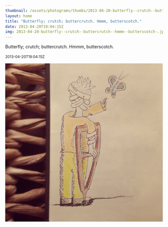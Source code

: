 ```yaml
---
thumbnail: /assets/photograms/thumbs/2013-04-20-butterfly--crutch--buttercrutch--hmmm--butterscotch-.jpg
layout: home
title: "Butterfly; crutch; buttercrutch. Hmmm, butterscotch."
date: 2013-04-20T19:04:15Z
img: 2013-04-20-butterfly--crutch--buttercrutch--hmmm--butterscotch-.jpg
---
```


Butterfly; crutch; buttercrutch. Hmmm, butterscotch.

<small>2013-04-20T19:04:15Z</small>

![Butterfly; crutch; buttercrutch. Hmmm, butterscotch.](2013-04-20-butterfly--crutch--buttercrutch--hmmm--butterscotch-.jpg)
